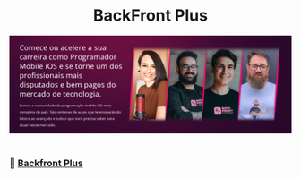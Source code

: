 <h1 align="center">
       BackFront Plus
</h1>

<div align="center">
       <img src="./images/backfrontplusimage.png"/>
</div>

</br>

### 🚀 [Backfront Plus](https://backfront.com.br/backfrontplus/)
